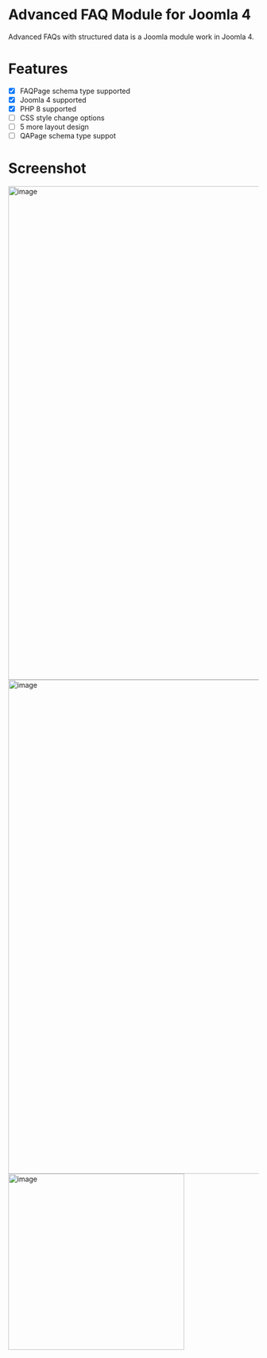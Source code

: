 # Advanced FAQ Module for Joomla 4
Advanced FAQs with structured data is a Joomla module work in Joomla 4.

# Features
- [x] FAQPage schema type supported
- [x] Joomla 4 supported
- [x] PHP 8 supported
- [ ] CSS style change options
- [ ] 5 more layout design
- [ ] QAPage schema type suppot

# Screenshot
<img width="992" alt="image" src="https://user-images.githubusercontent.com/53170094/187039456-96fffad0-8300-46b7-bc4e-30a60de3e837.png">

<img width="993" alt="image" src="https://user-images.githubusercontent.com/53170094/187039199-9269a3d0-371c-4e09-a433-7f29f0d5b8d0.png">

<img width="354" alt="image" src="https://user-images.githubusercontent.com/53170094/187039229-049e2a80-e376-4a60-9173-9cc972791772.png">

